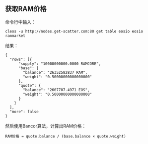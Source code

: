 ## 获取RAM价格

命令行中输入：

```
cleos -u http://nodes.get-scatter.com:80 get table eosio eosio rammarket
```

结果：

```
{
  "rows": [{
      "supply": "10000000000.0000 RAMCORE",
      "base": {
        "balance": "26352582837 RAM",
        "weight": "0.50000000000000000"
      },
      "quote": {
        "balance": "2607707.4971 EOS",
        "weight": "0.50000000000000000"
      }
    }
  ],
  "more": false
}
```

然后使用Bancor算法，计算出RAM价格：

```
RAM价格 = quote.balance / (base.balance × quote.weight)
```
